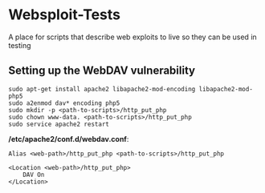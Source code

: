 Websploit-Tests
===============

A place for scripts that describe web exploits to live so they can be used in testing

## Setting up the WebDAV vulnerability

```
sudo apt-get install apache2 libapache2-mod-encoding libapache2-mod-php5
sudo a2enmod dav* encoding php5
sudo mkdir -p <path-to-scripts>/http_put_php
sudo chown www-data. <path-to-scripts>/http_put_php
sudo service apache2 restart
```

**/etc/apache2/conf.d/webdav.conf**:

```
Alias <web-path>/http_put_php <path-to-scripts>/http_put_php

<Location <web-path>/http_put_php>
    DAV On
</Location>
```
